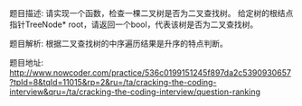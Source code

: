 ﻿题目描述:
请实现一个函数，检查一棵二叉树是否为二叉查找树。
给定树的根结点指针TreeNode* root，请返回一个bool，代表该树是否为二叉查找树。

题目解析:
根据二叉查找树的中序遍历结果是升序的特点判断。

题目地址:
http://www.nowcoder.com/practice/536c0199151245f897da2c5390930657?tpId=8&tqId=11015&rp=2&ru=/ta/cracking-the-coding-interview&qru=/ta/cracking-the-coding-interview/question-ranking